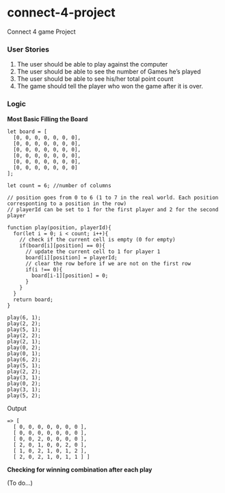 # connect-4-project
Connect 4 game Project 

### User Stories

1. The user should be able to play against the computer
2. The user should be able to see the number of Games he’s played
3. The user should be able to see his/her total point count
4. The game should tell the player who won the game after it is over.


### Logic
**Most Basic Filling the Board**
```
let board = [
  [0, 0, 0, 0, 0, 0, 0], 
  [0, 0, 0, 0, 0, 0, 0], 
  [0, 0, 0, 0, 0, 0, 0], 
  [0, 0, 0, 0, 0, 0, 0], 
  [0, 0, 0, 0, 0, 0, 0], 
  [0, 0, 0, 0, 0, 0, 0]
];

let count = 6; //number of columns

// position goes from 0 to 6 (1 to 7 in the real world. Each position corresponting to a position in the row)
// playerId can be set to 1 for the first player and 2 for the second player

function play(position, playerId){
  for(let i = 0; i < count; i++){
    // check if the current cell is empty (0 for empty)
    if(board[i][position] == 0){
      // update the current cell to 1 for player 1
      board[i][position] = playerId;
      // clear the row before if we are not on the first row
      if(i !== 0){
        board[i-1][position] = 0;
      }
    }
  }
  return board; 
}

play(6, 1);
play(2, 2);
play(5, 1);
play(2, 2);
play(2, 1);
play(0, 2);
play(0, 1);
play(6, 2);
play(5, 1);
play(2, 2);
play(3, 1);
play(0, 2);
play(3, 1);
play(5, 2);
```
Output
```
=> [ 
  [ 0, 0, 0, 0, 0, 0, 0 ],
  [ 0, 0, 0, 0, 0, 0, 0 ],
  [ 0, 0, 2, 0, 0, 0, 0 ],
  [ 2, 0, 1, 0, 0, 2, 0 ],
  [ 1, 0, 2, 1, 0, 1, 2 ],
  [ 2, 0, 2, 1, 0, 1, 1 ] ]
```
**Checking for winning combination after each play**

(To do...)
